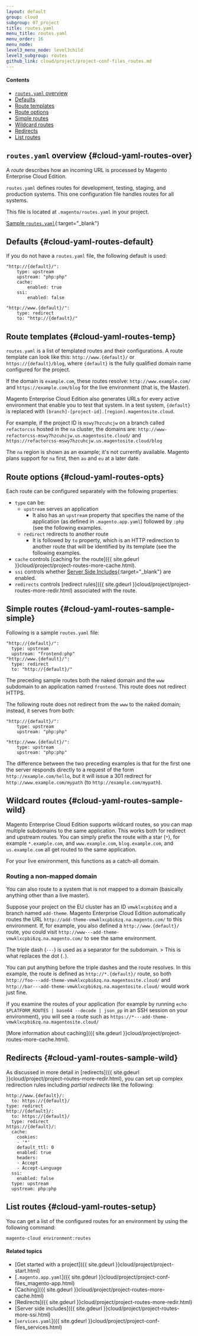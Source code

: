 ```yaml
---
layout: default
group: cloud
subgroup: 07_project
title: routes.yaml
menu_title: routes.yaml
menu_order: 16
menu_node: 
level3_menu_node: level3child
level3_subgroup: routes
github_link: cloud/project/project-conf-files_routes.md
---
```


#### Contents
*	[`routes.yaml` overview](#cloud-yaml-routes-over)
*	[Defaults](#cloud-yaml-routes-default)
*	[Route templates](#cloud-yaml-routes-temp) 
*	[Route options](#cloud-yaml-routes-opts)
*	[Simple routes](#cloud-yaml-routes-sample-simple) 
*	[Wildcard routes](#cloud-yaml-routes-sample-wild) 
*	[Redirects](#cloud-yaml-routes-sample-wild) 
*	[List routes](#cloud-yaml-routes-setup) 

## `routes.yaml` overview {#cloud-yaml-routes-over}
A *route* describes how an incoming URL is processed by
Magento Enterprise Cloud Edition. 

`routes.yaml` defines routes for development, testing, staging, and production
systems. This one configuration file handles routes for all systems.

This file is located at `.magento/routes.yaml` in your project.

[Sample `routes.yaml`](https://github.com/magento/magento-cloud/blob/master/.magento/routes.yaml){:target="_blank"}

## Defaults {#cloud-yaml-routes-default}
If you do not have a `routes.yaml` file, the following default is used:

	"http://{default}/":
	    type: upstream
	    upstream: "php:php"
	    cache:
	        enabled: true
	    ssi:
	        enabled: false

	"http://www.{default}/":
	    type: redirect
	    to: "http://{default}/"

## Route templates {#cloud-yaml-routes-temp}
`routes.yaml` is a list of templated routes and their 
configurations. A route  template can look like this: `http://www.{default}/` or 
`https://{default}/blog`, where `{default}` is the fully qualified domain 
name configured for the project. 

If the domain is `example.com`, these 
routes resolve: `http://www.example.com/` and 
`https://example.com/blog` for the live environment (that is, the Master). 

Magento Enterprise Cloud Edition also generates URLs for every active environment that enable you 
to test that system. In a test system, `{default}` is replaced with 
`[branch]-[project-id].[region].magentosite.cloud`.

For example, if the project ID is `mswy7hzcuhcjw` on a branch called `refactorcss` hosted in the `na` cluster, the domains are: `http://www-refactorcss-mswy7hzcuhcjw.us.magentosite.cloud/` and 
`https://refactorcss-mswy7hzcuhcjw.us.magentosite.cloud/blog` 

<div class="bs-callout bs-callout-info" id="info">
  <p>The <code>na</code> region is shown as an example; it's not currently available. Magento plans support for <code>na</code> first, then <code>au</code> and <code>eu</code> at a later date.</p>
</div>

<!-- Magento Enterprise Cloud Edition also supports [multiple applications]({{ site.gdeurl }}cloud/project/project-conf-multi.html) per project. Each project has a single `routes.yaml` file that defines which request is routed to which application. -->

## Route options {#cloud-yaml-routes-opts} 
Each route can be configured separately with the following properties:

* `type` can be:
  * `upstream` serves an application
    * It also has an `upstream` property that specifies the name of 
    the application (as defined in `.magento.app.yaml`) followed by `:php` (see
     the following examples.
  * `redirect` redirects to another route
    * It is followed by `to` property, which is an HTTP redirection to 
    another route that will be identified by its template (see the following examples.
* `cache` controls [caching for the route]({{ site.gdeurl }}cloud/project/project-routes-more-cache.html).
* `ssi` controls whether [Server Side Includes](http://httpd.apache.org/docs/current/howto/ssi.html){:target="_blank"} are enabled. 
* `redirects` controls [redirect rules]({{ site.gdeurl }}cloud/project/project-routes-more-redir.html) associated with the route.

## Simple routes {#cloud-yaml-routes-sample-simple}
Following is a sample `routes.yaml` file:

	"http://{default}/":
	  type: upstream
	  upstream: "frontend:php"
	"http://www.{default}/":
	  type: redirect
	  to: "http://{default}/"

The preceding sample routes both the naked domain and the `www` subdomain to an
application named `frontend`. This route does not redirect HTTPS.

The following route does not redirect from the `www` to the naked domain; instead,
it serves from both:

	"http://{default}/":
	    type: upstream
	    upstream: "php:php"

	"http://www.{default}/":
	    type: upstream
	    upstream: "php:php"

The difference between the two preceding examples is that for the first one the
server responds directly to a request of the form `http://example.com/hello`, 
but it will issue a 301 redirect for `http://www.example.com/mypath` (to 
`http://example.com/mypath`).

## Wildcard routes {#cloud-yaml-routes-sample-wild}
Magento Enterprise Cloud Edition supports wildcard routes, so you can map multiple subdomains to the
same application. This works both for redirect and upstream routes. You can
simply prefix the route with a star (`*`), for example `*.example.com`, and
`www.example.com`, `blog.example.com`, and `us.example.com` all get routed to the
same application.

For your live environment, this functions as a catch-all domain.

### Routing a non-mapped domain
You can also route to a system that is not mapped to a domain (basically anything other than
a live master). 

Suppose your project on the EU cluster has an ID `vmwklxcpbi6zq` and
a branch named `add-theme`. Magento Enterprise Cloud Edition automatically 
routes the URL `http://add-theme-vmwklxcpbi6zq.na.magento.com/` to this
environment. If, for example, you also defined a `http://www.{default}/` route,
you could visit `http://www---add-theme-vmwklxcpbi6zq.na.magento.com/` to see
 the same environment. 

<div class="bs-callout bs-callout-info" id="info">
  <p>The triple dash (<code>---</code>) is used as a separator for the subdomain.
> This is what replaces the dot (<code>.</code>).</p>
</div>

You can put anything before the triple dashes and the route resolves.
In this example, the route is defined as `http://*.{default}/` route, so both
`http://foo---add-theme-vmwklxcpbi6zq.na.magentosite.cloud/` and 
`http://bar---add-theme-vmwklxcpbi6zq.na.magentosite.cloud/` would work just fine.

If you examine the routes of your application (for example by running
`echo $PLATFORM_ROUTES | base64 --decode | json_pp` in an SSH session on your environment),
you will see a route such as `https://*---add-theme-vmwklxcpbi6zq.na.magentosite.cloud/`

[More information about caching]({{ site.gdeurl }}cloud/project/project-routes-more-cache.html).

## Redirects {#cloud-yaml-routes-sample-wild}
As discussed in more detail in [redirects]({{ site.gdeurl }}cloud/project/project-routes-more-redir.html), you can set up complex redirection rules including *partial redirects* like the following:

	http://www.{default}/:
	  to: https://{default}/
  	type: redirect
	http://{default}/:
	  to: https://{default}/
	  type: redirect
	https://{default}/:
	  cache:
	    cookies:
	    - '*'
	    default_ttl: 0
	    enabled: true
    	headers:
	    - Accept
	    - Accept-Language
	  ssi:
	    enabled: false
	  type: upstream
	  upstream: php:php

## List routes {#cloud-yaml-routes-setup}
You can get a list of the configured routes for an environment by using the following command:

	magento-cloud environment:routes

#### Related topics
*	[Get started with a project]({{ site.gdeurl }}cloud/project/project-start.html)
*	[`.magento.app.yaml`]({{ site.gdeurl }}cloud/project/project-conf-files_magento-app.html)
*	[Caching]({{ site.gdeurl }}cloud/project/project-routes-more-cache.html)
*	[Redirects]({{ site.gdeurl }}cloud/project/project-routes-more-redir.html)
*	[Server side includes]({{ site.gdeurl }}cloud/project/project-routes-more-ssi.html)
*	[`services.yaml`]({{ site.gdeurl }}cloud/project/project-conf-files_services.html)
